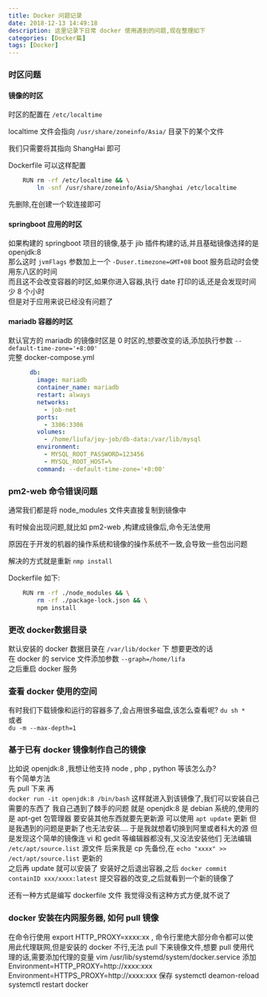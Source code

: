 ```yaml
---
title: Docker 问题记录
date: 2018-12-13 14:49:18
description: 这里记录下日常 docker 使用遇到的问题,现在整理如下
categories: [Docker篇]
tags: [Docker]
---
```

<!-- more -->
### 时区问题

#### 镜像的时区
时区的配置在 `/etc/localtime`

localtime 文件会指向 `/usr/share/zoneinfo/Asia/` 目录下的某个文件

我们只需要将其指向 ShangHai 即可

Dockerfile 可以这样配置

``` bash
    RUN rm -rf /etc/localtime && \
        ln -snf /usr/share/zoneinfo/Asia/Shanghai /etc/localtime
```

先删除,在创建一个软连接即可


#### springboot 应用的时区

如果构建的 springboot 项目的镜像,基于 jib 插件构建的话,并且基础镜像选择的是 openjdk:8  
那么这时 `jvmFlags` 参数加上一个 `-Duser.timezone=GMT+08` boot 服务启动时会使用东八区的时间  
而且这不会改变容器的时区,如果你进入容器,执行 date 打印的话,还是会发现时间少 8 个小时  
但是对于应用来说已经没有问题了

#### mariadb 容器的时区
默认官方的 mariadb 的镜像时区是 0 时区的,想要改变的话,添加执行参数 `--default-time-zone='+8:00'`  
完整 docker-compose.yml

```yaml
      db:
        image: mariadb
        container_name: mariadb
        restart: always
        networks:
          - job-net
        ports:
          - 3306:3306
        volumes:
          - /home/liufa/joy-job/db-data:/var/lib/mysql
        environment:
          - MYSQL_ROOT_PASSWORD=123456
          - MYSQL_ROOT_HOST=%
        command: --default-time-zone='+8:00'
```

### pm2-web 命令错误问题

通常我们都是将 node_modules 文件夹直接复制到镜像中

有时候会出现问题,就比如 pm2-web ,构建成镜像后,命令无法使用

原因在于开发的机器的操作系统和镜像的操作系统不一致,会导致一些包出问题

解决的方式就是重新 `nmp install`

Dockerfile 如下:

``` bash
    RUN rm -rf ./node_modules && \
        rm -rf ./package-lock.json && \
        npm install
```


### 更改 docker数据目录
默认安装的 docker 数据目录在 `/var/lib/docker` 下
想要更改的话  
在 docker 的 service 文件添加参数 `--graph=/home/lifa`  
之后重启 docker 服务

### 查看 docker 使用的空间
有时我们下载镜像和运行的容器多了,会占用很多磁盘,该怎么查看呢?
`du sh * `  
或者  
`du -m --max-depth=1`

### 基于已有 docker 镜像制作自己的镜像
比如说 openjdk:8 ,我想让他支持 node , php , python 等该怎么办?  
有个简单方法  
先 pull 下来
再  
`docker run -it openjdk:8 /bin/bash`
这样就进入到该镜像了,我们可以安装自己需要的东西了
我自己遇到了棘手的问题
就是 openjdk:8 是 debian 系统的,使用的是 apt-get 包管理器
要安装其他东西就要先更新源
可以使用 `apt update` 更新
但是我遇到的问题是更新了也无法安装....
于是我就想着切换到阿里或者科大的源
但是发现这个简单的镜像连 vi 和 gedit 等编辑器都没有,又没法安装他们
无法编辑 `/etc/apt/source.list` 源文件
后来我是 cp 先备份,在 `echo "xxxx" >> /ect/apt/source.list` 更新的  
之后再 update 就可以安装了
安装好之后退出容器,之后
`docker commit containID xxx/xxxx:latest`
提交容器的改变,之后就看到一个新的镜像了


还有一种方式是编写 dockerfile 文件
我觉得没有这种方式方便,就不说了

### docker 安装在内网服务器, 如何 pull 镜像
在命令行使用 export HTTP_PROXY=xxxx:xx , 命令行里绝大部分命令都可以使用此代理联网,但是安装的 docker 不行,无法 pull 下来镜像文件,想要 pull 使用代理的话,需要添加代理的变量
vim /usr/lib/systemd/system/docker.service
添加
Environment=HTTP_PROXY=http://xxxx:xxx
Environment=HTTPS_PROXY=http://xxxx:xxx
保存
systemctl deamon-reload
systemctl restart docker


